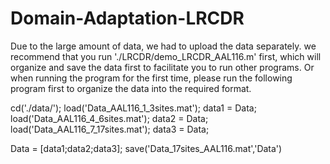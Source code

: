 # Domain-Adaptation-LRCDR


Due to the large amount of data, we had to upload the data separately.  we recommend that you run './LRCDR/demo_LRCDR_AAL116.m' first, which will organize and save the data first to facilitate you to run other programs. Or when running the program for the first time, please run the following program first to organize the data into the required format.

cd('./data/');
load('Data_AAL116_1_3sites.mat');
data1 = Data;
load('Data_AAL116_4_6sites.mat');
data2 = Data;
load('Data_AAL116_7_17sites.mat');
data3 = Data;

Data = [data1;data2;data3];
save('Data_17sites_AAL116.mat','Data')

